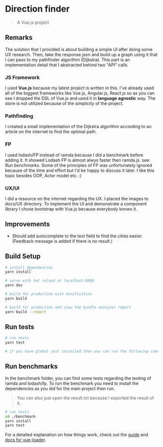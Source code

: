 # Direction finder

> A Vue.js project

## Remarks

The solution that I provided is about building a simple UI after doing some UX research. Then, take the response.json and build up a graph using it that I can pass to my pathfinder algorithm (Dijkstra). This part is an implementation detail that I abstracted behind two "API" calls.

### JS Framework

I used **Vue.js** because my latest project is written in this. I've already used all of the biggest frameworks like Vue.js, Angular.js, React.js so as you can see I dropped the DSL of Vue.js and used it in **language agnostic** way. The store is not utilized because of the simplicity of the project.

### Pathfinding

I created a small implementation of the Dijkstra algorithm according to an article on the internet to find the optimal path.

### FP

I used lodash/FP instead of ramda because I did a benchmark before adding it. It showed Lodash FP is almost alwys faster then ramda.js. see: _Run benchmarks_. Some of the principles of FP was unfortunately ignored because of the time and effort but I'd be happy to discuss it later. I like this topic besides OOP, Actor model etc. :)

### UX/UI

I did a resource on the internet regarding the UX. I placed the images to docs/UX directory. To implement the UI and demonstrate a component library I chose bootstrap with Vue.js because everybody knows it.

## Improvements

- Should add autocomplete to the text field to find the cities easier. (Feedback message is added if there is no result.)

## Build Setup

```bash
# install dependencies
yarn install

# serve with hot reload at localhost:8080
yarn dev

# build for production with minification
yarn build

# build for production and view the bundle analyzer report
yarn build --report
```

## Run tests

```bash
# run tests
yarn test

# if you have global jest installed then you can run the following command
```

## Run benchmarks

In the benchmark folder, you can find some tests regarding the testing of ramda and lodash/fp. To run the benchmark you need to install the dependencies as you did for the main project then run.

> You can also just open the result.txt because I exported the result of it.

```bash
# run tests
cd ./benchmark
yarn install
yarn test

```

For a detailed explanation on how things work, check out the [guide](http://vuejs-templates.github.io/webpack/) and [docs for vue-loader](http://vuejs.github.io/vue-loader).

